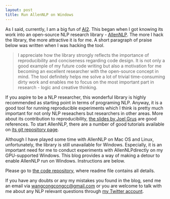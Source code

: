 ```yaml
---
layout: post
title: Run AllenNLP on Windows
---
```


As I said, currently, I am a big fun of [AI2](https://allenai.org/index.html). This began when I got knowing its work into an open-source NLP research library - [AllenNLP](https://allennlp.org/). The more I hack the library, the more attractive it is for me. A short paragraph of praise below was written when I was hacking the tool.


> I appreciate how the library strongly reflects the importance of reproducibility and conciseness regarding code design. It is not only a good example of my future code writing but also a motivation for me becoming an excellent researcher with the open-source concept in mind. The tool definitely helps me solve a lot of trivial time-consuming dirty work and enables me to focus on the most important part in research - logic and creative thinking. 


If you aspire to be a NLP researcher, this wonderful library is highly recommended as starting point in terms of programing NLP. Anyway, it is a good tool for running reproducible experiments which I think is pretty much important for not only NLP reseachers but researchers in other areas. More about its contribution to reproducibility, [the slides by Joel Grus](https://docs.google.com/presentation/d/1ivK8AKgz8Hx-ZYzPC9gJyQK6tzuhR3UuhCEajFGJDlA/edit) are good references. To start AllenNLP, there are a number of good tutorials available on [its git repository page](https://github.com/allenai/allennlp).

Although I have played some time with AllenNLP on Mac OS and Linux, unfortunately, the library is still unavailable for Windows. Especially, it is an important need for me to conduct experiments with AllenNLPdirectly on my GPU-supported Windows. This blog provides a way of making a detour to enable AllenNLP run on Windows. Instructions are below.

Please go to [the code repository](https://github.com/wangcongcong123/AllenNLPonWins), where readme file contains all details.

If you have any doubts or any my mistakes you found in the blog, send me an email via [wangcongcongcc@gmail.com](mailto:wangcongcongcc@gmail.com) or you are welcome to talk with me about any NLP relevant questions through [my Twitter account](https://twitter.com/WangcongcongCC).

